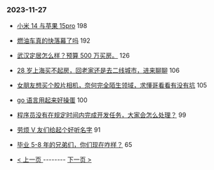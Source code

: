 ### 2023-11-27 
- [小米 14 与苹果 15pro](https://www.v2ex.com/t/995416) 198
- [燃油车真的快落幕了吗](https://www.v2ex.com/t/995427) 192
- [武汉定居怎么样？预算 500 万买房。](https://www.v2ex.com/t/995480) 126
- [28 岁上海买不起房，回老家还是去二线城市，进来聊聊](https://www.v2ex.com/t/995358) 106
- [女朋友想买个胶片相机，奈何完全陌生领域，求懂哥看看有没有坑](https://www.v2ex.com/t/995459) 105
- [go 语言用起来好操蛋](https://www.v2ex.com/t/995474) 100
- [程序员没有在规定时间内完成开发任务，大家会怎么处理？](https://www.v2ex.com/t/995469) 99
- [劳烦 V 友们给起个好听名字](https://www.v2ex.com/t/995483) 91
- [毕业 5-8 年的兄弟们，你们现在咋样？](https://www.v2ex.com/t/995433) 65 

- [ < 上一页 ](https://github.com/able8/v2ex-hot-record/blob/master/2023-11-26.md) -------- [ 下一页 > ](https://github.com/able8/v2ex-hot-record/blob/master/2023-11-28.md)